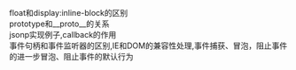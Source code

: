float和display:inline-block的区别  
prototype和__proto__的关系  
jsonp实现例子,callback的作用  
事件句柄和事件监听器的区别,IE和DOM的兼容性处理,事件捕获、冒泡，阻止事件的进一步冒泡、阻止事件的默认行为   
